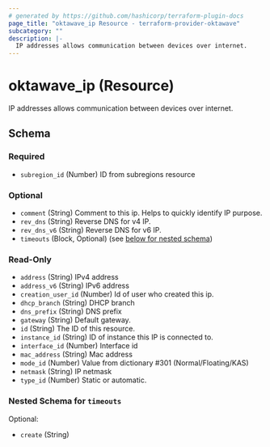 ```yaml
---
# generated by https://github.com/hashicorp/terraform-plugin-docs
page_title: "oktawave_ip Resource - terraform-provider-oktawave"
subcategory: ""
description: |-
  IP addresses allows communication between devices over internet.
---
```


# oktawave_ip (Resource)

IP addresses allows communication between devices over internet.



<!-- schema generated by tfplugindocs -->
## Schema

### Required

- `subregion_id` (Number) ID from subregions resource

### Optional

- `comment` (String) Comment to this ip. Helps to quickly identify IP purpose.
- `rev_dns` (String) Reverse DNS for v4 IP.
- `rev_dns_v6` (String) Reverse DNS for v6 IP.
- `timeouts` (Block, Optional) (see [below for nested schema](#nestedblock--timeouts))

### Read-Only

- `address` (String) IPv4 address
- `address_v6` (String) IPv6 address
- `creation_user_id` (Number) Id of user who created this ip.
- `dhcp_branch` (String) DHCP branch
- `dns_prefix` (String) DNS prefix
- `gateway` (String) Default gateway.
- `id` (String) The ID of this resource.
- `instance_id` (String) ID of instance this IP is connected to.
- `interface_id` (Number) Interface id
- `mac_address` (String) Mac address
- `mode_id` (Number) Value from dictionary #301 (Normal/Floating/KAS)
- `netmask` (String) IP netmask
- `type_id` (Number) Static or automatic.

<a id="nestedblock--timeouts"></a>
### Nested Schema for `timeouts`

Optional:

- `create` (String)


